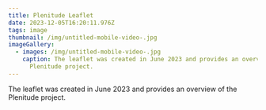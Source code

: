 ```yaml
---
title: Plenitude Leaflet
date: 2023-12-05T16:20:11.976Z
tags: image
thumbnail: /img/untitled-mobile-video-.jpg
imageGallery:
  - images: /img/untitled-mobile-video-.jpg
    caption: The leaflet was created in June 2023 and provides an overview of the
      Plenitude project.
---
```

The leaflet was created in June 2023 and provides an overview of the Plenitude project.
